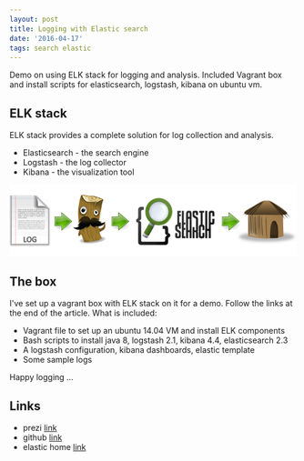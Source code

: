 ```yaml
---
layout: post
title: Logging with Elastic search
date: '2016-04-17'
tags: search elastic
---
```


Demo on using ELK stack for logging and analysis. Included Vagrant box and install scripts for elasticsearch, logstash, kibana on ubuntu vm.

## ELK stack

ELK stack provides a complete solution for log collection and analysis.

 - Elasticsearch - the search engine
 - Logstash - the log collector
 - Kibana - the visualization tool

![placeholder](/public/file-logstash-es-kibana.png "ELK stack")

## The box

I've set up a vagrant box with ELK stack on it for a demo. Follow the links at the end of the article.
What is included:

- Vagrant file to set up an ubuntu 14.04 VM and install ELK components
- Bash scripts to install java 8, logstash 2.1, kibana 4.4, elasticsearch 2.3
- A logstash configuration, kibana dashboards, elastic template
- Some sample logs

Happy logging ...

## Links

- prezi [link](https://prezi.com/gbouaz-gj8g0/log-processing-and-analysis/)
- github [link](https://github.com/adam-gligor/elkdemo)
- elastic home [link](https://www.elastic.co/)
